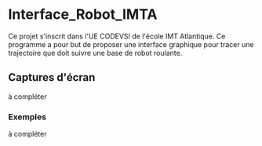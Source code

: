 Interface_Robot_IMTA
=========

Ce projet s'inscrit dans l'UE CODEVSI de l'école IMT Atlantique.
Ce programme a pour but de proposer une interface graphique pour tracer une trajectoire que doit suivre une base de robot roulante.


## Captures d'écran
à compléter
### Exemples
à compléter
